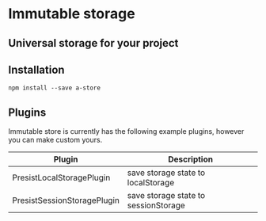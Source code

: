 # Immutable storage
## Universal storage for your project

## Installation
```
npm install --save a-store
```

## Plugins

Immutable store is currently has the following example plugins, however you can make custom yours.

| Plugin | Description                          |
| ------ |--------------------------------------|
| PresistLocalStoragePlugin | save storage state to localStorage   |
| PresistSessionStoragePlugin | save storage state to sessionStorage |